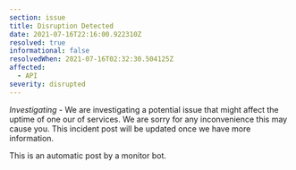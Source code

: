 ```yaml
---
section: issue
title: Disruption Detected
date: 2021-07-16T22:16:00.922310Z
resolved: true
informational: false
resolvedWhen: 2021-07-16T02:32:30.504125Z
affected:
  - API
severity: disrupted
---
```

*Investigating* - We are investigating a potential issue that might affect the uptime of one our of services. We are sorry for any inconvenience this may cause you. This incident post will be updated once we have more information.

This is an automatic post by a monitor bot.
        